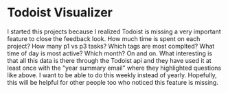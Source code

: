 # Todoist Visualizer

I started this projects because I realized Todoist is missing a very important feature to close the feedback look. How much time is spent on each project? How many p1 vs p3 tasks? Which tags are most complted? What time of day is most active? Which month? On and on. What interesting is that all this data is there through the Todoist api and they have used it at least once with the "year summary email" where they highlighted questions like above. I want to be able to do this weekly instead of yearly. Hopefully, this will be helpful for other people too who noticed this feature is missing. 